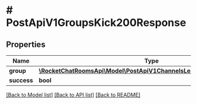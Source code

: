 # # PostApiV1GroupsKick200Response

## Properties

Name | Type | Description | Notes
------------ | ------------- | ------------- | -------------
**group** | [**\RocketChatRoomsApi\Model\PostApiV1ChannelsLeave200ResponseChannel**](PostApiV1ChannelsLeave200ResponseChannel.md) |  | [optional]
**success** | **bool** |  | [optional]

[[Back to Model list]](../../README.md#models) [[Back to API list]](../../README.md#endpoints) [[Back to README]](../../README.md)
